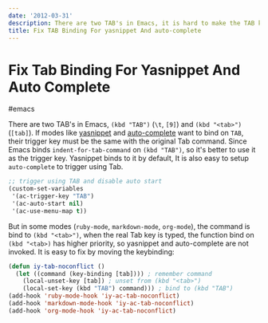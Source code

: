 ```yaml
---
date: '2012-03-31'
description: There are two TAB's in Emacs, it is hard to make the TAB keybinding works as expected in Emacs.
title: Fix TAB Binding For yasnippet And auto-complete
---
```


# Fix Tab Binding For Yasnippet And Auto Complete

#emacs

There are two TAB's in Emacs, `(kbd "TAB")` (`\t`, `[9]`) and `(kbd "<tab>")` (`[tab]`). If modes like [yasnippet][] and [auto-complete][] want to bind on `TAB`, their trigger key must be the same with the original Tab command. Since Emacs binds `indent-for-tab-command` on `(kbd "TAB")`, so it's better to use it as the trigger key. Yasnippet binds to it by default, It is also easy to setup `auto-complete` to trigger using Tab.

``` lisp
;; trigger using TAB and disable auto start
(custom-set-variables
 '(ac-trigger-key "TAB")
 '(ac-auto-start nil)
 '(ac-use-menu-map t))
```

But in some modes (`ruby-mode`, `markdown-mode`, `org-mode`), the command is bind to `(kbd "<tab>")`, when the real Tab key is typed, the function bind on `(kbd "<tab>)` has higher priority, so yasnippet and auto-complete are not invoked. It is easy to fix by moving the keybinding:

``` lisp
(defun iy-tab-noconflict ()
  (let ((command (key-binding [tab]))) ; remember command
    (local-unset-key [tab]) ; unset from (kbd "<tab>")
    (local-set-key (kbd "TAB") command))) ; bind to (kbd "TAB")
(add-hook 'ruby-mode-hook 'iy-ac-tab-noconflict)
(add-hook 'markdown-mode-hook 'iy-ac-tab-noconflict)
(add-hook 'org-mode-hook 'iy-ac-tab-noconflict)
```

[yasnippet]: https://github.com/joaotavora/yasnippet
[auto-complete]: https://github.com/auto-complete/auto-complete
